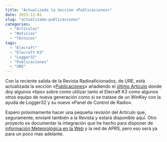 ```yaml
---
title: "Actualizada la Sección «Publicaciones»"
date: 2013-12-01
slug: "actualizada-publicaciones"
categories:
  - "Artículos"
  - "Noticias"
  - "Técnicos"
tags:
  - "Elecraft"
  - "Elecraft K3"
  - "Logger32"
  - "Publicaciones"
  - "URE"
---
```


Con la reciente salida de la Revista Radioaficionados, de URE, está actualizada la sección «[Publicaciones](http://www.eb1tr.info/articulos-publicados/ "Artículos Publicados")» añadiendo el [último Artículo](http://www.eb1tr.info/wp-content/uploads/2013/12/2013-12.pdf) donde doy algunos «tips» sobre como utilizar tanto el Elecraft K3 como algunos otros equipo de nueva generación como si se tratase de un WinKey con la ayuda de Logger32 y su nuevo «Panel de Control de Radio».

Espero próximamente hacer una pequeña revisión del Artículo que, seguramente, enviaré también a la Revista y estará disponible aquí. Otro proyecto es documentar la integración que he hecho para disponer de [información Meteorológica en la Web](http://www.eb1tr.info/weather) y la red de APRS, pero eso será ya para un poco mas adelante.
